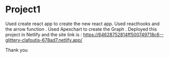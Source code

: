 # Project1

Used create react app to create the new react app.
Used reacthooks and the arrow function .
Used Apexchart to create the Graph .
Deployed this project in Netlify and the site link is : https://64628752814ff500749718c6--glittery-clafoutis-678ad7.netlify.app/


Thank you

